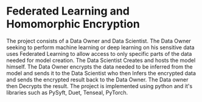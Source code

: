 # Federated Learning and Homomorphic Encryption
The project consists of a Data Owner and Data Scientist. The Data Owner seeking to
perform machine learning or deep learning on his sensitive data uses Federated
Learning to allow access to only specific parts of the data needed for model creation.
The Data Scientist Creates and hosts the model himself. The Data Owner encrypts the
data needed to be inferred from the model and sends it to the Data Scientist who then
Infers the encrypted data and sends the encrypted result back to the Data Owner.
The Data owner then Decrypts the result. The project is implemented using python and 
it's libraries such as PySyft, Duet, Tenseal, PyTorch.
